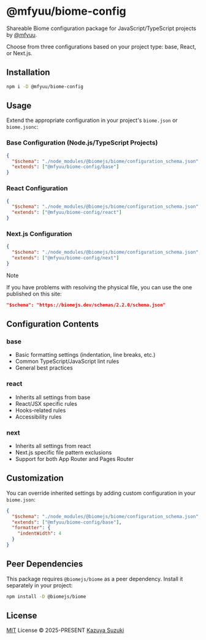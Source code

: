 # @mfyuu/biome-config

Shareable Biome configuration package for JavaScript/TypeScript projects by [@mfyuu](https://github.com/mfyuu).

Choose from three configurations based on your project type: base, React, or Next.js.

## Installation

```bash
npm i -D @mfyuu/biome-config
```

## Usage

Extend the appropriate configuration in your project's `biome.json` or `biome.jsonc`:

### Base Configuration (Node.js/TypeScript Projects)

```json
{
  "$schema": "./node_modules/@biomejs/biome/configuration_schema.json",
  "extends": ["@mfyuu/biome-config/base"]
}
```

### React Configuration

```json
{
  "$schema": "./node_modules/@biomejs/biome/configuration_schema.json",
  "extends": ["@mfyuu/biome-config/react"]
}
```

### Next.js Configuration

```json
{
  "$schema": "./node_modules/@biomejs/biome/configuration_schema.json",
  "extends": ["@mfyuu/biome-config/next"]
}
```

> [!note]
> If you have problems with resolving the physical file, you can use the one published on this site:
> ```json
> "$schema": "https://biomejs.dev/schemas/2.2.0/schema.json"
> ```

## Configuration Contents

### base

- Basic formatting settings (indentation, line breaks, etc.)
- Common TypeScript/JavaScript lint rules
- General best practices

### react

- Inherits all settings from base
- React/JSX specific rules
- Hooks-related rules
- Accessibility rules

### next

- Inherits all settings from react
- Next.js specific file pattern exclusions
- Support for both App Router and Pages Router

## Customization

You can override inherited settings by adding custom configuration in your `biome.json`:

```json
{
  "$schema": "./node_modules/@biomejs/biome/configuration_schema.json",
  "extends": ["@mfyuu/biome-config/base"],
  "formatter": {
    "indentWidth": 4
  }
}
```

## Peer Dependencies

This package requires `@biomejs/biome` as a peer dependency. Install it separately in your project:

```bash
npm install -D @biomejs/biome
```

## License

[MIT](./LICENSE) License © 2025-PRESENT [Kazuya Suzuki](https://github.com/mfyuu)
